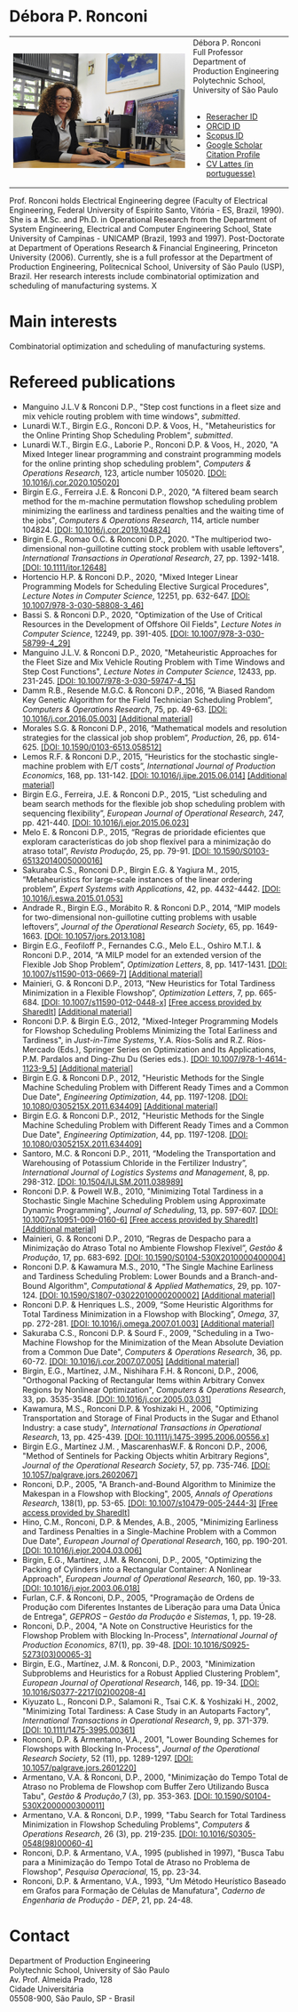 <html>
<body>

<h1>Débora P. Ronconi</h1>

<table>
  <tr>
    <td><img src="/photo.jpg"</img></td>
    <td>Débora P. Ronconi<br> 
        Full Professor<br> 
        Department of Production Engineering<br>
        Polytechnic School, University of São Paulo<br><br>
        <ul>
        <li><a href="https://publons.com/researcher/2330687/debora-p-ronconi/">Reseracher ID</a></li>
        <li><a href="https://orcid.org/0000-0001-7647-2328">ORCID ID</a></li>
        <li><a href="https://www.scopus.com/authid/detail.uri?authorId=6507620724">Scopus ID</a></li>
        <li><a href="https://scholar.google.com.br/citations?user=PYRW_-4AAAAJ&hl=en">Google Scholar Citation Profile</a></li>
        <li><a href="http://lattes.cnpq.br/8061079976642641">CV Lattes (in portuguesse)</a></li>
        </ul>
    </td> 
  </tr>
 </table>

<p>Prof. Ronconi holds Electrical Engineering degree (Faculty of Electrical Engineering, Federal University of Espírito Santo, Vitória - ES, Brazil, 1990). She is a M.Sc. and Ph.D. in Operational Research from the Department of System Engineering, Electrical and Computer Engineering School, State University of Campinas - UNICAMP (Brazil, 1993 and 1997). Post-Doctorate at Department of Operations Research & Financial Engineering, Princeton University (2006). Currently, she is a full professor at the Department of Production Engineering, Politecnical School, University of São Paulo (USP), Brazil. Her research interests include combinatorial optimization and scheduling of manufacturing systems. X</p>

<h1>Main interests</h1>

<p>Combinatorial optimization and scheduling of manufacturing systems.</p>

<h1>Refereed publications</h1>

<ul>

<li>Manguino J.L.V & Ronconi D.P., "Step cost functions in a fleet size and mix vehicle routing problem with time windows", <i>submitted</i>.</li>

<li>Lunardi W.T., Birgin E.G., Ronconi D.P. & Voos, H., "Metaheuristics for the Online Printing Shop Scheduling Problem", <i>submitted</i>.</li> 
  
<li>Lunardi W.T., Birgin E.G., Laborie P., Ronconi D.P. & Voos, H., 2020, "A Mixed Integer linear programming and constraint programming models for the online printing shop scheduling problem", <i>Computers & Operations Research</i>, 123, article number 105020.
<a href="https://doi.org/10.1016/j.cor.2020.105020">[DOI: 10.1016/j.cor.2020.105020]</a></li>

<li>Birgin E.G., Ferreira J.E. & Ronconi D.P., 2020, "A filtered beam search method for the m-machine permutation flowshop scheduling problem minimizing the earliness and tardiness penalties and the waiting time of the jobs", <i>Computers & Operations Research</i>, 114, article number 104824.
<a href="https://doi.org/10.1016/j.cor.2019.104824">[DOI: 10.1016/j.cor.2019.104824]</a></li>

<li>Birgin E.G., Romao O.C. & Ronconi D.P., 2020. "The multiperiod two-dimensional non-guillotine cutting stock problem with usable leftovers", <i>International Transactions in Operational Research</i>, 27, pp. 1392-1418.
<a href="https://doi.org/10.1111/itor.12648">[DOI: 10.1111/itor.12648]</a></li>

<li>Hortencio H.P. & Ronconi D.P., 2020, "Mixed Integer Linear Programming Models for Scheduling Elective Surgical Procedures", <i>Lecture Notes in Computer Science</i>, 12251, pp. 632-647.
<a href="https://doi.org/10.1007/978-3-030-58808-3_46">[DOI: 10.1007/978-3-030-58808-3_46]</a></li>

<li>Bassi S. & Ronconi D.P., 2020, "Optimization of the Use of Critical Resources in the Development of Offshore Oil Fields", <i>Lecture Notes in Computer Science</i>, 12249, pp. 391-405.
<a href="https://doi.org/10.1007/978-3-030-58799-4_29">[DOI: 10.1007/978-3-030-58799-4_29]</a></li>

<li>Manguino J.L.V. & Ronconi D.P., 2020, "Metaheuristic Approaches for the Fleet Size and Mix Vehicle Routing Problem with Time Windows and Step Cost Functions", <i>Lecture Notes in Computer Science</i>, 12433, pp. 231-245.
<a href="https://doi.org/10.1007/978-3-030-59747-4_15">[DOI: 10.1007/978-3-030-59747-4_15]</a></li>
  
<li>Damm R.B., Resende M.G.C. & Ronconi D.P., 2016, “A Biased Random Key Genetic Algorithm for the Field Technician Scheduling Problem”, <i>Computers & Operations Research</i>, 75, pp. 49-63. 
  <a href="https://doi.org/10.1016/j.cor.2016.05.003">[DOI: 10.1016/j.cor.2016.05.003]</a>
  <a href="AdditionalMaterial/InstResul.zip">[Additional material]</a></li>

<li>Morales S.G. & Ronconi D.P., 2016, “Mathematical models and resolution strategies for the classical job shop problem”, <i>Production</i>, 26, pp. 614-625.
  <a href="https://doi.org/10.1590/0103-6513.058512">[DOI: 10.1590/0103-6513.058512]</a></li>

<li>Lemos R.F. & Ronconi D.P., 2015, “Heuristics for the stochastic single-machine problem with E/T costs”, <i>International Journal of Production Economics</i>, 168, pp. 131-142. 
  <a href="https://doi.org/10.1016/j.ijpe.2015.06.014">[DOI: 10.1016/j.ijpe.2015.06.014]</a>
  <a href="AdditionalMaterial/Data.zip">[Additional material]</a></li>

<li>Birgin E.G., Ferreira, J.E. & Ronconi D.P., 2015, “List scheduling and beam search methods for the flexible job shop scheduling problem with sequencing flexibility”, <i>European Journal of Operational Research</i>, 247, pp. 421-440.
<a href="https://doi.org/10.1016/j.ejor.2015.06.023">[DOI: 10.1016/j.ejor.2015.06.023]</a></li>

<li>Melo E. & Ronconi D.P., 2015, “Regras de prioridade eficientes que exploram características do job shop flexível para a minimização do atraso total”, <i>Revista Produção</i>, 25, pp. 79-91.
<a href="http://dx.doi.org/10.1590/S0103-65132014005000016">[DOI: 10.1590/S0103-65132014005000016]</a></li>

<li>Sakuraba C.S., Ronconi D.P., Birgin E.G. & Yagiura M., 2015, “Metaheuristics for large-scale instances of the linear ordering problem”, <i>Expert Systems with Applications</i>, 42, pp. 4432-4442.
<a href="https://doi.org/10.1016/j.eswa.2015.01.053">[DOI: 10.1016/j.eswa.2015.01.053]</a></li>

<li>Andrade R., Birgin E.G., Morábito R. & Ronconi D.P., 2014, “MIP models for two-dimensional non-guillotine cutting problems with usable leftovers”, <i>Journal of the Operational Research Society</i>, 65, pp. 1649-1663.
<a href="https://doi.org/10.1057/jors.2013.108">[DOI: 10.1057/jors.2013.108]</a></li>

<li>Birgin E.G., Feofiloff P., Fernandes C.G., Melo E.L., Oshiro M.T.I. & Ronconi D.P., 2014, “A MILP model for an extended version of the Flexible Job Shop Problem”, <i>Optimization Letters</i>, 8, pp. 1417-1431.
<a href="https://doi.org/10.1007/s11590-013-0669-7">[DOI: 10.1007/s11590-013-0669-7]</a>
  <a href="http://www.ime.usp.br/~cris/fjs/">[Additional material]</a></li>

<li>Mainieri, G. & Ronconi D.P., 2013, “New Heuristics for Total Tardiness Minimization in a Flexible Flowshop”, <i>Optimization Letters</i>, 7, pp. 665-684.
<a href="https://doi.org/10.1007/s11590-012-0448-x">[DOI: 10.1007/s11590-012-0448-x]</a>
  <a href="https://rdcu.be/b89qD">[Free access provided by SharedIt]</a>
  <a href="AdditionalMaterial/Instances.zip">[Additional material]</a></li>

<li>Ronconi D.P. & Birgin E.G., 2012, "Mixed-Integer Programming Models for Flowshop Scheduling Problems Minimizing the Total Earliness and Tardiness", in <i>Just-in-Time Systems</i>, Y.A. Ríos-Solís and R.Z. Ríos-Mercado (Eds.), Springer Series on Optimization and Its Applications, P.M. Pardalos and Ding-Zhu Du (Series eds.).
<a href="https://doi.org/10.1007/978-1-4614-1123-9_5">[DOI: 10.1007/978-1-4614-1123-9_5]</a>
  <a href="http://www.ime.usp.br/~egbirgin/sources/rob/">[Additional material]</a></li>

<li>Birgin E.G. & Ronconi D.P., 2012, "Heuristic Methods for the Single Machine Scheduling Problem with Different Ready Times and a Common Due Date", <i>Engineering Optimization</i>, 44, pp. 1197-1208.
  <a href="https://doi.org/10.1080/0305215X.2011.634409">[DOI: 10.1080/0305215X.2011.634409]</a>
  <a href="http://www.ime.usp.br/~egbirgin/sources/bro/">[Additional material]</a></li>
  
<li>Birgin E.G. & Ronconi D.P., 2012, "Heuristic Methods for the Single Machine Scheduling Problem with Different Ready Times and a Common Due Date", <i>Engineering Optimization</i>, 44, pp. 1197-1208.
<a href="https://doi.org/10.1080/0305215X.2011.634409">[DOI: 10.1080/0305215X.2011.634409]</a></li>

<li>Santoro, M.C. & Ronconi D.P., 2011, “Modeling the Transportation and Warehousing of Potassium Chloride in the Fertilizer Industry”, <i>International Journal of Logistics Systems and Management</i>, 8, pp. 298-312.
<a href=“https://doi.org/10.1504/IJLSM.2011.038989“>[DOI: 10.1504/IJLSM.2011.038989]</a></li>

<li>Ronconi D.P. & Powell W.B., 2010, "Minimizing Total Tardiness in a Stochastic Single Machine Scheduling Problem using Approximate Dynamic Programming", <i>Journal of Scheduling</i>, 13, pp. 597-607.
  <a href="https://doi.org/10.1007/s10951-009-0160-6">[DOI: 10.1007/s10951-009-0160-6]</a>
  <a href="https://rdcu.be/b89qA">[Free access provided by SharedIt]</a>
  <a href="AdditionalMaterial/ropo2010/">[Additional material]</a></li>
  
<li>Mainieri, G. & Ronconi D.P., 2010, “Regras de Despacho para a Minimização do Atraso Total no Ambiente Flowshop Flexível”, <i>Gestão & Produção</i>, 17, pp. 683-692.
<a href="https://doi.org/10.1590/S0104-530X2010000400004">[DOI: 10.1590/S0104-530X2010000400004]</a></li>

<li>Ronconi D.P. & Kawamura M.S., 2010, "The Single Machine Earliness and Tardiness Scheduling Problem: Lower Bounds and a Branch-and-Bound Algorithm", <i>Computational & Applied Mathematics</i>, 29, pp. 107-124.
  <a href="https://doi.org/10.1590/S1807-03022010000200002">[DOI: 10.1590/S1807-03022010000200002]</a>
  <a href="AdditionalMaterial/roka2010/">[Additional material]</a></li>

<li>Ronconi D.P. & Henriques L.S., 2009, “Some Heuristic Algorithms for Total Tardiness Minimization in a Flowshop with Blocking”, <i>Omega</i>, 37, pp. 272-281.
  <a href="https://doi.org/10.1016/j.omega.2007.01.003">[DOI: 10.1016/j.omega.2007.01.003]</a>
  <a href="AdditionalMaterial/rohe2009/">[Additional material]</a></li>

<li>Sakuraba C.S., Ronconi D.P. & Sourd F., 2009, "Scheduling in a Two-Machine Flowshop for the Minimization of the Mean Absolute Deviation from a Common Due Date", <i>Computers & Operations Research</i>, 36, pp. 60-72.
  <a href="https://doi.org/10.1016/j.cor.2007.07.005">[DOI: 10.1016/j.cor.2007.07.005]</a>
  <a href="AdditionalMaterial/saroso2009/">[Additional material]</a></li>

<li>Birgin, E.G., Martínez, J.M., Nishihara F.H. & Ronconi, D.P., 2006, "Orthogonal Packing of Rectangular Items within Arbitrary Convex Regions by Nonlinear Optimization", <i>Computers & Operations Research</i>, 33, pp. 3535-3548.
<a href="https://doi.org/10.1016/j.cor.2005.03.031">[DOI: 10.1016/j.cor.2005.03.031]</a></li>

<li>Kawamura, M.S., Ronconi D.P. & Yoshizaki H., 2006, "Optimizing Transportation and Storage of Final Products in the Sugar and Ethanol Industry: a case study", <i>International Transactions in Operational Research</i>, 13, pp. 425-439.
<a href="https://doi.org/10.1111/j.1475-3995.2006.00556.x">[DOI: 10.1111/j.1475-3995.2006.00556.x]</a></li>

<li>Birgin E.G., Martínez J.M. , MascarenhasW.F. & Ronconi D.P., 2006, "Method of Sentinels for Packing Objects whitin Arbitrary Regions", <i>Journal of the Operational Research Society</i>, 57, pp. 735-746.
<a href="https://doi.org/10.1057/palgrave.jors.2602067">[DOI: 10.1057/palgrave.jors.2602067]</a></li>

<li>Ronconi, D.P., 2005, "A Branch-and-Bound Algorithm to Minimize the Makespan in a Flowshop with Blocking", 2005, <i>Annals of Operations Research</i>, 138(1), pp. 53-65.
<a href="https://doi.org/10.1007/s10479-005-2444-3">[DOI: 10.1007/s10479-005-2444-3]</a>
<a href="https://rdcu.be/b89qu">[Free access provided by SharedIt]</a></li>

<li>Hino, C.M., Ronconi, D.P. & Mendes, A.B., 2005, "Minimizing Earliness and Tardiness Penalties in a Single-Machine Problem with a Common Due Date", <i>European Journal of Operational Research</i>, 160, pp. 190-201.
<a href="https://doi.org/10.1016/j.ejor.2004.03.006">[DOI: 10.1016/j.ejor.2004.03.006]</a></li>

<li>Birgin, E.G., Martínez, J.M. & Ronconi, D.P., 2005, "Optimizing the Packing of Cylinders into a Rectangular Container: A Nonlinear Approach", <i>European Journal of Operational Research</i>, 160, pp. 19-33.
<a href="https://doi.org/10.1016/j.ejor.2003.06.018">[DOI: 10.1016/j.ejor.2003.06.018]</a></li>

<li>Furlan, C.F. & Ronconi, D.P., 2005, "Programação de Ordens de Produção com Diferentes Instantes de Liberação para uma Data Única de Entrega", <i>GEPROS – Gestão da Produção e Sistemas</i>, 1, pp. 19-28.</li>

<li>Ronconi, D.P., 2004, "A Note on Constructive Heuristics for the Flowshop Problem with Blocking In-Process", <i>International Journal of Production Economics</i>, 87(1), pp. 39-48.
<a href="https://doi.org/10.1016/S0925-5273(03)00065-3">[DOI: 10.1016/S0925-5273(03)00065-3]</a></li>

<li>Birgin, E.G., Martínez, J.M. & Ronconi, D.P., 2003, "Minimization Subproblems and Heuristics for a Robust Applied Clustering Problem", <i>European Journal of Operational Research</i>, 146, pp. 19-34.
<a href="https://doi.org/10.1016/S0377-2217(02)00208-4">[DOI: 10.1016/S0377-2217(02)00208-4]</a></li>

<li>Kiyuzato L., Ronconi D.P., Salamoni R., Tsai C.K. & Yoshizaki H., 2002, "Minimizing Total Tardiness: A Case Study in an Autoparts Factory", <i>International Transactions in Operational Research</i>, 9, pp. 371-379.
<a href="https://doi.org/10.1111/1475-3995.00361">[DOI: 10.1111/1475-3995.00361]</a></li>

<li>Ronconi, D.P. & Armentano, V.A., 2001, "Lower Bounding Schemes for Flowshops with Blocking In-Process", <i>Journal of the Operational Research Society</i>, 52 (11), pp. 1289-1297.
<a href="https://doi.org/10.1057/palgrave.jors.2601220">[DOI: 10.1057/palgrave.jors.2601220]</a></li>

<li>Armentano, V.A. & Ronconi, D.P., 2000, "Minimização do Tempo Total de Atraso no Problema de Flowshop com Buffer Zero Utilizando Busca Tabu", <i>Gestão & Produção</i>,7 (3), pp. 353-363.
<a href="https://doi.org/10.1590/S0104-530X2000000300011">[DOI: 10.1590/S0104-530X2000000300011]</a> </li>

<li>Armentano, V.A. & Ronconi, D.P., 1999, "Tabu Search for Total Tardiness Minimization in Flowshop Scheduling Problems", <i>Computers & Operations Research</i>, 26 (3), pp. 219-235.
<a href="https://doi.org/10.1016/S0305-0548(98)00060-4">[DOI: 10.1016/S0305-0548(98)00060-4]</a></li>

<li>Ronconi, D.P. & Armentano, V.A., 1995 (published in 1997), "Busca Tabu para a Minimização do Tempo Total de Atraso no Problema de Flowshop", <i>Pesquisa Operacional</i>, 15, pp. 23-34.</li>

<li>Ronconi, D.P. & Armentano, V.A., 1993, "Um Método Heurístico Baseado em Grafos para Formação de Células de Manufatura", <i>Caderno de Engenharia de Produção - DEP</i>, 21,  pp. 24-48.</li>

</ul>

<h1>Contact</h1>

<p>
Department of Production Engineering<br>
Polytechnic School, University of São Paulo<br>
Av. Prof. Almeida Prado, 128<br> 
Cidade Universitária<br> 
05508-900, São Paulo, SP - Brasil
</p>

</body>
</html>
